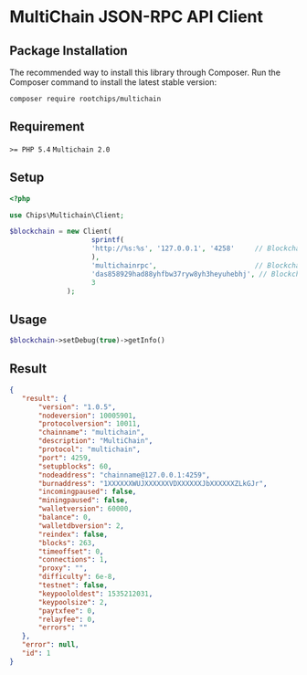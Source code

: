 
# MultiChain JSON-RPC API Client

## Package Installation

The recommended way to install this library through Composer. Run the Composer command to install the latest stable version:

    composer require rootchips/multichain

## Requirement
```>= PHP 5.4```
```Multichain 2.0```


## Setup

```php
<?php

use Chips\Multichain\Client;

$blockchain = new Client(
                    sprintf(
                    'http://%s:%s', '127.0.0.1', '4258'     // Blockchain host and port
                    ),         
                    'multichainrpc',                        // Blockchain username
                    'das858929had88yhfbw37ryw8yh3heyuhebhj', // Blockchain password
                    3
    	      );
 ```
 
 ## Usage
 ```php
 $blockchain->setDebug(true)->getInfo()
 ```
 
 ## Result
 ```json
 {
    "result": {
        "version": "1.0.5",
        "nodeversion": 10005901,
        "protocolversion": 10011,
        "chainname": "multichain",
        "description": "MultiChain",
        "protocol": "multichain",
        "port": 4259,
        "setupblocks": 60,
        "nodeaddress": "chainname@127.0.0.1:4259",
        "burnaddress": "1XXXXXXWUJXXXXXXVDXXXXXXJbXXXXXXZLkGJr",
        "incomingpaused": false,
        "miningpaused": false,
        "walletversion": 60000,
        "balance": 0,
        "walletdbversion": 2,
        "reindex": false,
        "blocks": 263,
        "timeoffset": 0,
        "connections": 1,
        "proxy": "",
        "difficulty": 6e-8,
        "testnet": false,
        "keypoololdest": 1535212031,
        "keypoolsize": 2,
        "paytxfee": 0,
        "relayfee": 0,
        "errors": ""
    },
    "error": null,
    "id": 1
}
```
